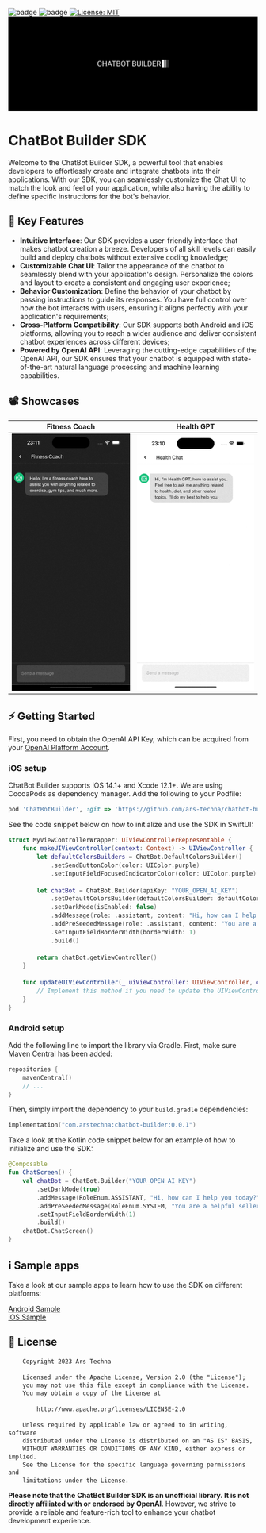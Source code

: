![badge](http://img.shields.io/badge/-android-6EDB8D.svg?style=flat)
![badge](http://img.shields.io/badge/-ios-CDCDCD.svg?style=flat)
[![License: MIT](https://img.shields.io/badge/license-Apache-blue)](https://opensource.org/license/apache-2-0/)
![ChatBot-Builder](art/logo.png)

# ChatBot Builder SDK

Welcome to the ChatBot Builder SDK, a powerful tool that enables developers to effortlessly create and integrate chatbots into their applications. With our SDK, you can seamlessly customize the Chat UI to match the look and feel of your application, while also having the ability to define specific instructions for the bot's behavior.

## 🧬 Key Features
- **Intuitive Interface**: Our SDK provides a user-friendly interface that makes chatbot creation a breeze. Developers of all skill levels can easily build and deploy chatbots without extensive coding knowledge;
- **Customizable Chat UI**: Tailor the appearance of the chatbot to seamlessly blend with your application's design. Personalize the colors and layout to create a consistent and engaging user experience;
- **Behavior Customization**: Define the behavior of your chatbot by passing instructions to guide its responses. You have full control over how the bot interacts with users, ensuring it aligns perfectly with your application's requirements;
- **Cross-Platform Compatibility**: Our SDK supports both Android and iOS platforms, allowing you to reach a wider audience and deliver consistent chatbot experiences across different devices;
- **Powered by OpenAI API**: Leveraging the cutting-edge capabilities of the OpenAI API, our SDK ensures that your chatbot is equipped with state-of-the-art natural language processing and machine learning capabilities.

## 📽️ Showcases

|                         Fitness Coach                         |                         Health GPT                          |
|:-------------------------------------------------------------:|:-----------------------------------------------------------:|
| <img src="art/chat-fitness-showcase.gif" alt="fitness-chat"/> | <img src="art/chat-health-showcase.gif" alt="health-chat"/> |

## ⚡️ Getting Started

First, you need to obtain the OpenAI API Key, which can be acquired from your [OpenAI Platform Account](https://platform.openai.com/account/api-keys).

### iOS setup

ChatBot Builder supports iOS 14.1+ and Xcode 12.1+. We are using CocoaPods as dependency manager. Add the following to your Podfile:

```ruby
pod 'ChatBotBuilder', :git => 'https://github.com/ars-techna/chatbot-builder.git', :tag => '0.0.1'
```

See the code snippet below on how to initialize and use the SDK in SwiftUI:

```swift
struct MyViewControllerWrapper: UIViewControllerRepresentable {
    func makeUIViewController(context: Context) -> UIViewController {
        let defaultColorsBuilders = ChatBot.DefaultColorsBuilder()
            .setSendButtonColor(color: UIColor.purple)
            .setInputFieldFocusedIndicatorColor(color: UIColor.purple)
        
        let chatBot = ChatBot.Builder(apiKey: "YOUR_OPEN_AI_KEY")
            .setDefaultColorsBuilder(defaultColorsBuilder: defaultColorsBuilders)
            .setDarkMode(isEnabled: false)
            .addMessage(role: .assistant, content: "Hi, how can I help you today?")
            .addPreSeededMessage(role: .assistant, content: "You are a helpful seller car assistant")
            .setInputFieldBorderWidth(borderWidth: 1)
            .build()
        
        return chatBot.getViewController()
    }

    func updateUIViewController(_ uiViewController: UIViewController, context: Context) {
        // Implement this method if you need to update the UIViewController based on changes in SwiftUI
    }
}
```

### Android setup

Add the following line to import the library via Gradle. First, make sure Maven Central has been added:


```kotlin
repositories {
    mavenCentral()
    // ...
}
```

Then, simply import the dependency to your `build.gradle` dependencies:

```kotlin
implementation("com.arstechna:chatbot-builder:0.0.1")
```

Take a look at the Kotlin code snippet below for an example of how to initialize and use the SDK:

```kotlin
@Composable
fun ChatScreen() {
    val chatBot = ChatBot.Builder("YOUR_OPEN_AI_KEY")
        .setDarkMode(true)
        .addMessage(RoleEnum.ASSISTANT, "Hi, how can I help you today?")
        .addPreSeededMessage(RoleEnum.SYSTEM, "You are a helpful seller car assistant")
        .setInputFieldBorderWidth(1)
        .build()
    chatBot.ChatScreen()
}
```

## ℹ️ Sample apps

Take a look at our sample apps to learn how to use the SDK on different platforms:

[Android Sample](samples/android)
<br />
[iOS Sample](samples/ios)

## 📄 License

```
    Copyright 2023 Ars Techna

    Licensed under the Apache License, Version 2.0 (the "License");
    you may not use this file except in compliance with the License.
    You may obtain a copy of the License at

        http://www.apache.org/licenses/LICENSE-2.0

    Unless required by applicable law or agreed to in writing, software
    distributed under the License is distributed on an "AS IS" BASIS,
    WITHOUT WARRANTIES OR CONDITIONS OF ANY KIND, either express or implied.
    See the License for the specific language governing permissions and
    limitations under the License.
```

**Please note that the ChatBot Builder SDK is an unofficial library. It is not directly affiliated with or endorsed by OpenAI**. However, we strive to provide a reliable and feature-rich tool to enhance your chatbot development experience.